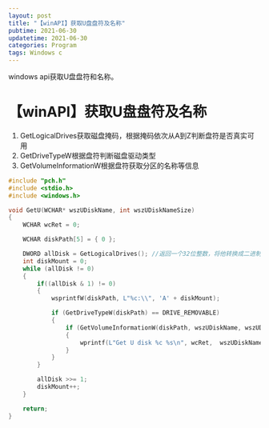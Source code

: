 ```yaml
---
layout: post
title: "【winAPI】获取U盘盘符及名称"
pubtime: 2021-06-30
updatetime: 2021-06-30
categories: Program
tags: Windows c
---
```


windows api获取U盘盘符和名称。

# 【winAPI】获取U盘盘符及名称

1. GetLogicalDrives获取磁盘掩码，根据掩码依次从A到Z判断盘符是否真实可用
2. GetDriveTypeW根据盘符判断磁盘驱动类型
3. GetVolumeInformationW根据盘符获取分区的名称等信息

```c
#include "pch.h"
#include <stdio.h>
#include <windows.h>

void GetU(WCHAR* wszUDiskName, int wszUDiskNameSize)
{
	WCHAR wcRet = 0;

	WCHAR diskPath[5] = { 0 };

	DWORD allDisk = GetLogicalDrives(); //返回一个32位整数，将他转换成二进制后，表示磁盘,最低位为A盘
	int diskMount = 0;
	while (allDisk != 0)
	{
		if((allDisk & 1) != 0)
		{
			wsprintfW(diskPath, L"%c:\\", 'A' + diskMount);

			if (GetDriveTypeW(diskPath) == DRIVE_REMOVABLE)
			{
				if (GetVolumeInformationW(diskPath, wszUDiskName, wszUDiskNameSize, 0, 0, 0, 0, 0)) //判断驱动是否准备就绪
				{
					wprintf(L"Get U disk %c %s\n", wcRet,  wszUDiskName);
				}
			}
		}

		allDisk >>= 1;
		diskMount++;
	}

	return;
}
```